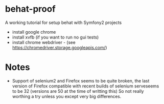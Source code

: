 behat-proof
===========

A working tutorial for setup behat with Symfony2 projects

* install google chrome
* install xvfb (if you want to run no gui tests)
* install chrome webdriver - (see https://chromedriver.storage.googleapis.com/)

# Notes

* Support of selenium2 and Firefox seems to be quite broken, the last version of Firefox compatible with recent builds of selenium serveseems to be 32 (versions are 50 at the time of writting this)
  So not really worthing a try unless you except very big differences.


